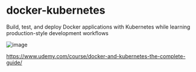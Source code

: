 # docker-kubernetes


Build, test, and deploy Docker applications with Kubernetes while learning production-style development workflows

![image](https://github.com/kkousounnis/docker-kubernetes/assets/39504405/c5a42020-a309-4ae8-9105-5d51e7278783)

https://www.udemy.com/course/docker-and-kubernetes-the-complete-guide/
